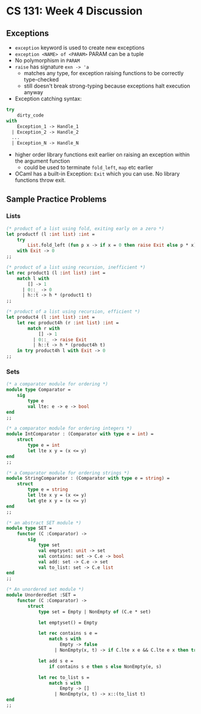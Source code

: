 # CS 131: Week 4 Discussion

## Exceptions

* `exception` keyword is used to create new exceptions
* `exception <NAME> of <PARAM>` PARAM can be a tuple
* No polymorphism in `PARAM`
* `raise` has signature `exn -> 'a`
	- matches any type, for exception raising functions to be correctly type-checked
	- still doesn't break strong-typing because exceptions halt execution anyway
* Exception catching syntax:

```ocaml
try
	dirty_code
with
	Exception_1 -> Handle_1
  | Exception_2 -> Handle_2
  ...
  | Exception_N -> Handle_N
```

* higher order library functions exit earlier on raising an exception within the argument function
	- could be used to terminate `fold_left`, `map` etc earlier
* OCaml has a built-in Exception: `Exit` which you can use. No library functions throw exit.

## Sample Practice Problems

### Lists

```ocaml
(* product of a list using fold, exiting early on a zero *)
let productf (l :int list) :int =
	try
		List.fold_left (fun p x -> if x = 0 then raise Exit else p * x) 1 l
	with Exit -> 0
;;

(* product of a list using recursion, inefficient *)
let rec product1 (l :int list) :int =
	match l with
		[] -> 1
	  | 0::_ -> 0
	  | h::t -> h * (product1 t)
;;

(* product of a list using recursion, efficient *)
let product4 (l :int list) :int =
	let rec product4h (r :int list) :int =
		match r with 
			[] -> 1
		  | 0::_ -> raise Exit
		  | h::t -> h * (product4h t)
	in try product4h l with Exit -> 0
;;
```

### Sets

```ocaml
(* a comparator module for ordering *)
module type Comparator =
	sig
		type e
		val lte: e -> e -> bool
end
;;

(* a comparator module for ordering integers *)
module IntComparator : (Comparator with type e = int) =
	struct
		type e = int
		let lte x y = (x <= y)
end
;;

(* a Comparator module for ordering strings *)
module StringComparator : (Comparator with type e = string) =
	struct
		type e = string
		let lte x y = (x <= y)
		let gte x y = (x <= y)
end
;;

(* an abstract SET module *)
module type SET =
	functor (C :Comparator) ->
		sig
			type set
			val emptyset: unit -> set
			val contains: set -> C.e -> bool
			val add: set -> C.e -> set
			val to_list: set -> C.e list
end
;;

(* An unordered set module *)
module UnorderedSet :SET =
	functor (C :Comparator) ->
		struct
			type set = Empty | NonEmpty of (C.e * set)

			let emptyset() = Empty

			let rec contains s e =
				match s with
					Empty -> false
				  | NonEmpty(x, t) -> if C.lte x e && C.lte e x then true else contains t e

			let add s e =
				if contains s e then s else NonEmpty(e, s)

			let rec to_list s =
				match s with
					Empty -> []
				  | NonEmpty(x, t) -> x::(to_list t)
end
;;


```

